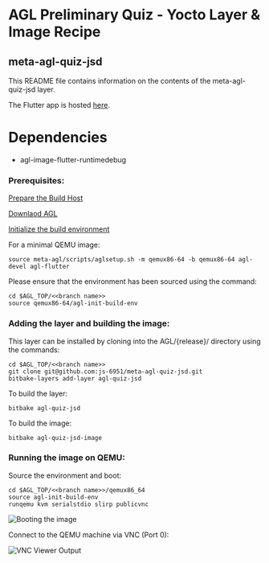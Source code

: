 # AGL Preliminary Quiz - Yocto Layer & Image Recipe

## meta-agl-quiz-jsd

This README file contains information on the contents of the meta-agl-quiz-jsd layer.

The Flutter app is hosted [here](https://github.com/js-6951/agl-quiz-jsd).

Dependencies
============

 - agl-image-flutter-runtimedebug

### Prerequisites:

[Prepare the Build Host](https://docs.automotivelinux.org/en/octopus/#01_Getting_Started/02_Building_AGL_Image/02_Preparing_Your_Build_Host/)

[Downlaod AGL](https://docs.automotivelinux.org/en/octopus/#01_Getting_Started/02_Building_AGL_Image/03_Downloading_AGL_Software/)

[Initialize the build environment](https://docs.automotivelinux.org/en/octopus/#01_Getting_Started/02_Building_AGL_Image/04_Initializing_Your_Build_Environment/)

For a minimal QEMU image:

```
source meta-agl/scripts/aglsetup.sh -m qemux86-64 -b qemux86-64 agl-devel agl-flutter
```

Please ensure that the environment has been sourced using the command:

```
cd $AGL_TOP/<<branch name>> 
source qemux86-64/agl-init-build-env   
```

### Adding the layer and building the image:

This layer can be installed by cloning into the AGL/{release}/ directory using the commands:

```
cd $AGL_TOP/<<branch name>> 
git clone git@github.com:js-6951/meta-agl-quiz-jsd.git
bitbake-layers add-layer agl-quiz-jsd
```

To build the layer:

```
bitbake agl-quiz-jsd
```

To build the image:

```
bitbake agl-quiz-jsd-image
```
### Running the image on QEMU:

Source the environment and boot:

```
cd $AGL_TOP/<<branch name>>/qemux86_64
source agl-init-build-env   
runqemu kvm serialstdio slirp publicvnc
```
![Booting the image](https://github.com/js-6951/meta-agl-quiz-jsd/qemu_booting.png "Booting the image")

Connect to the QEMU machine via VNC (Port 0):

![VNC Viewer Output](https://github.com/js-6951/meta-agl-quiz-jsd/qemu_booted.png "Running Application")
